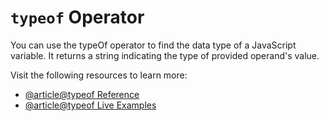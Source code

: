 # `typeof` Operator

You can use the typeOf operator to find the data type of a JavaScript variable. It returns a string indicating the type of provided operand's value.

Visit the following resources to learn more:

- [@article@typeof Reference](https://developer.mozilla.org/en-US/docs/Web/JavaScript/Reference/Operators/typeof)
- [@article@typeof Live Examples](https://www.w3schools.com/js/tryit.asp?filename=tryjs_typeof_all)
